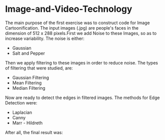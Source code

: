 # Image-and-Video-Technology

The main purpose of the first exercise was to construct code for Image Cartoonification. The input images (.jpg)  are people's faces in the dimension of 512 x 288 pixels.First we add Noise to these Images, so as to increase variability. The noise is either:

- Gaussian 
- Salt and Pepper

Then we apply filtering to these images in order to reduce noise. The types of filtering that were studied, are: 

- Gaussian Filtering
- Mean Filtering
- Median Filtering

Now are ready to detect the edges in filtered images. The methods for Edge Detection were:

- Laplacian 
- Canny 
- Marr - Hildreth 

After all, the final result was:


